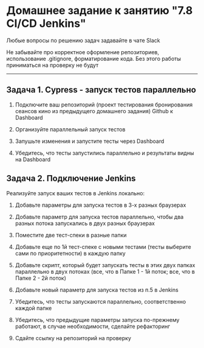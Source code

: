 # Домашнее задание к занятию "7.8 CI/CD Jenkins"

Любые вопросы по решению задач задавайте в чате Slack

Не забывайте про корректное оформление репозиториев, использование .gitignore, форматирование кода. Без этого работы приниматься на проверку не будут

---

  ## Задача 1. Cypress - запуск тестов параллельно

  1. Подключите ваш репозиторий (проект тестирования бронирования сеансов кино из предыдущего домашнего задания) Github к Dashboard
  
  2. Организуйте параллельный запуск тестов

  3. Запушьте изменения и запустите тесты через Dashboard
  
  4. Убедитесь, что тесты запустились параллельно и результаты видны на Dashboard
    

  ## Задача 2. Подключение Jenkins 
  
  Реализуйте запуск ваших тестов в Jenkins локально:
  
  1. Добавьте параметры для запуска тестов в 3-х разных браузерах
  
  2. Добавьте параметр для запуска тестов параллельно, чтобы два разных потока запускались в двух разных браузерах
  
  3. Поместите две тест-спеки в разные папки
  
  4. Добавьте еще по 1й тест-спеке с новыми тестами (тесты выберите сами по приоритетности) в каждую папку
  
  5. Добавьте скрипт, который будет запускать тесты в этих двух папках параллельно в двух потоках (все, что в Папке 1 - 1й поток; все, что в Папке 2 - 2й поток)
  
  6. Добавьте новый параметр для запуска тестов из п.5 в Jenkins
  
  7. Убедитесь, что тесты запускаются параллельно, соответственно каждой папке
  
  8. Убедитесь, что предыдущие параметры запуска по-прежнему работают, в случае необходимости, сделайте рефакторинг
  
  9. Сдайте ссылку на репозиторий на проверку   
